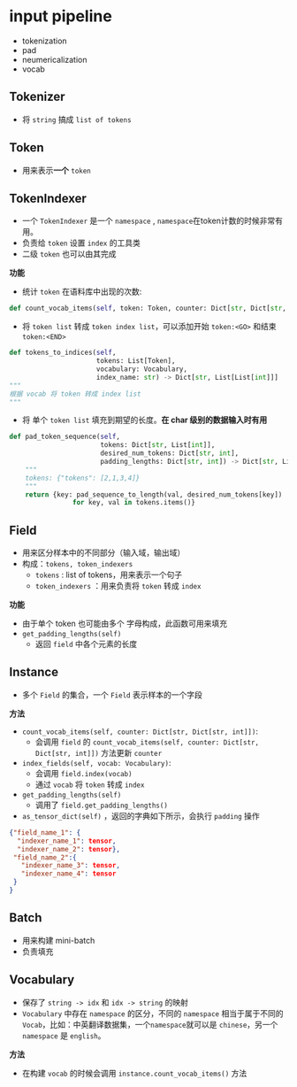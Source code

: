 # input pipeline

* tokenization
* pad
* neumericalization
* vocab




## Tokenizer

* 将 `string` 搞成 `list of tokens`


## Token

* 用来表示**一个**  `token`



## TokenIndexer

* 一个 `TokenIndexer` 是一个 `namespace` , `namespace`在token计数的时候非常有用。
* 负责给 `token` 设置 `index` 的工具类
* 二级 `token` 也可以由其完成

**功能**

* 统计 `token` 在语料库中出现的次数:

```python
def count_vocab_items(self, token: Token, counter: Dict[str, Dict[str, int]])
```

* 将 `token list` 转成 `token index list`，可以添加开始 `token:<GO>`  和结束 `token:<END>`


```python
def tokens_to_indices(self,
                      tokens: List[Token],
                      vocabulary: Vocabulary,
                      index_name: str) -> Dict[str, List[List[int]]]
"""
根据 vocab 将 token 转成 index list
"""
```

* 将 单个 `token list` 填充到期望的长度。**在 char 级别的数据输入时有用**


```python
def pad_token_sequence(self,
                       tokens: Dict[str, List[int]],
                       desired_num_tokens: Dict[str, int],
                       padding_lengths: Dict[str, int]) -> Dict[str, List[int]]:
	"""
	tokens: {"tokens": [2,1,3,4]}
	"""
    return {key: pad_sequence_to_length(val, desired_num_tokens[key])
                for key, val in tokens.items()}
```



## Field

* 用来区分样本中的不同部分（输入域，输出域）
* 构成：`tokens, token_indexers`
  * `tokens` : list of tokens，用来表示一个句子
  * `token_indexers` ：用来负责将 `token` 转成 `index`

**功能**

* 由于单个 token 也可能由多个 字母构成，此函数可用来填充
* `get_padding_lengths(self)`
  * 返回 `field` 中各个元素的长度




## Instance

* 多个 `Field` 的集合，一个 `Field` 表示样本的一个字段


**方法**

* `count_vocab_items(self, counter: Dict[str, Dict[str, int]])`: 
  *  会调用 `field` 的 `count_vocab_items(self, counter: Dict[str, Dict[str, int]])` 方法更新 `counter`
* `index_fields(self, vocab: Vocabulary)`: 
  * 会调用 `field.index(vocab)` 
  * 通过 `vocab` 将 `token` 转成 `index`
* `get_padding_lengths(self)` 
  *  调用了 `field.get_padding_lengths()`
* `as_tensor_dict(self)` ，返回的字典如下所示，会执行 `padding` 操作

```json
{"field_name_1": {
  "indexer_name_1": tensor, 
  "indexer_name_2": tensor},
 "field_name_2":{
   "indexer_name_3": tensor,
   "indexer_name_4": tensor
 }
}
```



## Batch

* 用来构建 mini-batch
* 负责填充




## Vocabulary

* 保存了 `string -> idx` 和 `idx -> string` 的映射
* `Vocabulary` 中存在 `namespace` 的区分，不同的 `namespace` 相当于属于不同的 `Vocab`，比如：中英翻译数据集，一个`namespace`就可以是 `chinese`，另一个 `namespace` 是 `english`。


**方法**

* 在构建 `vocab` 的时候会调用 `instance.count_vocab_items()` 方法

